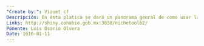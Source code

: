 ```yaml
---
"Create by:": Vizuet cf
Descripción: En ésta platica se dará un panorama genral de como usar las funciones incluídas en la aplicación web NicheToolBox. Esta plataforma stá basada en el framework "Shiny" de R, para la obtención, exploración y analisis de los datos de biodiversidad.
Links: http://shiny.conabio.gob.mx:3838/nichetoolb2/
Ponente: Luis Osorio Olvera
Date: 1616-01-11
---
```

